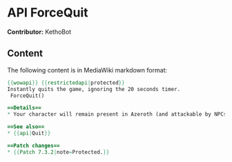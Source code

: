 # API ForceQuit

**Contributor:** KethoBot

## Content

The following content is in MediaWiki markdown format:

```mediawiki
{{wowapi}} {{restrictedapi|protected}}
Instantly quits the game, ignoring the 20 seconds timer.
 ForceQuit()

==Details==
* Your character will remain present in Azeroth (and attackable by NPCs and other players) until the realm server notices that your WoW client is not connected anymore.

==See also==
* {{api|Quit}}

==Patch changes==
* {{Patch 7.3.2|note=Protected.}}
```